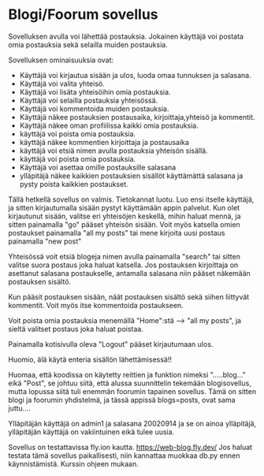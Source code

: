# Blogi/Foorum sovellus

Sovelluksen avulla voi lähettää postauksia. Jokainen käyttäjä voi postata omia postauksia 
sekä selailla muiden postauksia. 

Sovelluksen ominaisuuksia ovat:

- Käyttäjä voi kirjautua sisään ja ulos, luoda omaa tunnuksen ja salasana.
- Käyttäjä voi valita yhteisö.
- Käyttäjä voi lisäta yhteisöihin omia postauksia. 
- Käyttäjä voi selailla postauksia yhteisössä. 
- Käyttäjä voi kommentoida muiden postauksia. 
- Käyttäjä näkee postauksien postausaika, kirjoittaja,yhteisö ja  kommentit. 
- Käyttäjä näkee oman profiilissa kaikki omia postauksia. 
- käyttäjä voi poista omia postauksia. 
- käyttäjä näkee kommentien kirjoittaja ja postausaika
- käyttäjä voi etsiä nimen avulla postauksia yhteisön sisällä.
- käyttäjä voi poista omia postauksia. 
- Käyttäjä voi asettaa omille postauksille salasana
- ylläpitäjä näkee kaikkien postauksien sisällöt käyttämättä salasana ja pysty poista kaikkien postaukset. 

Tällä hetkellä sovellus on valmis. Tietokannat luotu. Luo ensi itselle käyttäjä, ja sitten kirjautumalla sisään pystyt käyttämään appin palvelut. Kun olet kirjautunut sisään, valitse eri 
yhteisöjen keskellä, mihin haluat mennä, ja sitten painamalla "go" pääset yhteisön sisään. Voit myös katsella omien postaukset painamalla "all my posts" tai mene kirjoita uusi postaus
painamalla "new post"

Yhteisössä voit etsiä blogeja nimen avulla painamalla "search" tai sitten valitse suora postaus joka haluat katsella. Jos postauksen kirjoittaja on asettanut salasana postaukselle, antamalla salasana niin pääset
näkemään postauksen sisältö. 

Kun pääsit postauksen sisään, näät postauksen sisältö sekä siihen liittyvät kommentit. Voit myös itse kommentoida postaukseen. 

Voit poista omia postauksia menemällä "Home":stä --> "all my posts", ja sieltä valitset postaus joka haluat poistaa. 

Painamalla kotisivulla oleva "Logout" pääset kirjautumaan ulos. 


Huomio, älä käytä enteria sisällön lähettämisessä!!

Huomaa, että koodissa on käytetty reittien ja funktion nimeksi ".....blog..." eikä "Post", se johtuu siitä, että alussa suunnittelin tekemään blogisovellus, 
mutta lopussa siitä tuli enemmän foorumin tapainen sovellus. Tämä on sitten blogi ja foorumin yhdistelmä, ja tässä appissä blogs=posts, ovat sama juttu....

Ylläpitäjän käyttäjä on admin1 ja salasana 20020914
ja se on ainoa ylläpitäjä, ylläpitäjän käyttäjä on vakiintuinen eikä tulee uusia.


Sovellus on testattavissa fly.ion kautta. 
https://web-blog.fly.dev/
Jos haluat testata tämä sovellus paikallisesti, niin kannattaa muokkaa db.py ennen käynnistämistä. 
Kurssin ohjeen mukaan.

